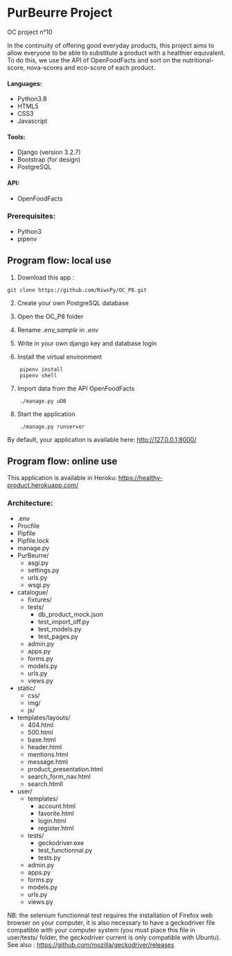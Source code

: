# PurBeurre Project
OC project n°10

In the continuity of offering good everyday products, this project aims to allow
everyone to be able to substitute a product with a healthier equivalent.
To do this, we use the API of OpenFoodFacts and sort on the nutritional-score,
nova-scores and eco-score of each product.

#### Languages:
* Python3.8
* HTML5
* CSS3
* Javascript

#### Tools:
* Django (version 3.2.7)
* Bootstrap (for design)
* PostgreSQL

#### API:
* OpenFoodFacts

### Prerequisites:
* Python3
* pipenv

## Program flow: local use
1. Download this app :
```
git clone https://github.com/RiwsPy/OC_P8.git
```

2. Create your own PostgreSQL database

3. Open the OC_P8 folder

4. Rename _.env_sample_ in _.env_

5. Write in your own django key and database login

6. Install the virtual environment
```
    pipenv install
    pipenv shell
```

7. Import data from the API OpenFoodFacts
```
    ./manage.py uDB
```

8. Start the application
```
    ./manage.py runserver
```

By default, your application is available here: 
http://127.0.0.1:8000/


## Program flow: online use
This application is available in Heroku: 
https://healthy-product.herokuapp.com/


### Architecture:
- .env
- Procfile
- Pipfile
- Pipfile.lock
- manage.py
- PurBeurre/
    - asgi.py
    - settings.py
    - urls.py
    - wsgi.py
- catalogue/
    - fixtures/
    - tests/
        - db_product_mock.json
        - test_import_off.py
        - test_models.py
        - test_pages.py
    - admin.py
    - apps.py
    - forms.py
    - models.py
    - urls.py
    - views.py
- static/
    - css/
    - img/
    - js/
- templates/layouts/
    - 404.html
    - 500.html
    - base.html
    - header.html
    - mentions.html
    - message.html
    - product_presentation.html
    - search_form_nav.html
    - search.htmll
- user/
    - templates/
        - account.html
        - favorite.html
        - login.html
        - register.html
    - tests/
        - geckodriver.exe
        - test_functionnal.py
        - tests.py
    - admin.py
    - apps.py
    - forms.py
    - models.py
    - urls.py
    - views.py


NB:
the selenium functionnal test requires the installation of Firefox web browser on your computer, it is also necessary to have a geckodriver file compatible with your computer system (you must place this file in user/tests/ folder, the geckodriver current is only compatible with Ubuntu).
See also : https://github.com/mozilla/geckodriver/releases
